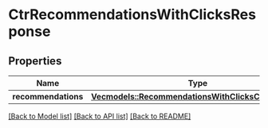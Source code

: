 # CtrRecommendationsWithClicksResponse

## Properties

Name | Type | Description | Notes
------------ | ------------- | ------------- | -------------
**recommendations** | [**Vec<models::RecommendationsWithClicksCtrResponse>**](RecommendationsWithClicksCTRResponse.md) |  | 

[[Back to Model list]](../README.md#documentation-for-models) [[Back to API list]](../README.md#documentation-for-api-endpoints) [[Back to README]](../README.md)



